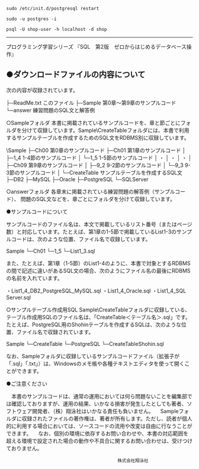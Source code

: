 ```
sudo /etc/init.d/postgresql restart
```

```
sudo -u postgres -i
```

```
psql -U shop-user -h localhost -d shop
```

------------------------------------------------------------
プログラミング学習シリーズ
『SQL　第2版　ゼロからはじめるデータベース操作』

●ダウンロードファイルの内容について
------------------------------------------------------------

次の内容が収録されています。

├─ReadMe.txt            このファイル
├─Sample                第0章～第9章のサンプルコード
└─answer                練習問題のSQL文と解答例

○Sampleフォルダ
本書に掲載されているサンプルコードを、章と節ごとにフォルダを分けて収録しています。Sample\CreateTableフォルダには、本書で利用するサンプルテーブルを作成するためのSQL文をRDBMS別に収録しています。

\Sample
 ├─Ch00     第0章のサンプルコード
 ├─Ch01     第1章のサンプルコード
 │  ├─1_4  1-4節のサンプルコード
 │  └─1_5  1-5節のサンプルコード
 │      ・
 │      ・
 │      ・
 │
 ├─Ch09     第9章のサンプルコード
 │  ├─9_2  9-2節のサンプルコード
 │  └─9_3  9-3節のサンプルコード
 │
 └─CreateTable  サンプルテーブルを作成するSQL文
     ├─DB2
     ├─MySQL
     ├─Oracle
     ├─PostgreSQL
     └─SQLServer

○answerフォルダ
各章末に掲載されている練習問題の解答例（サンプルコード）、
問題のSQL文などを、章ごとにフォルダを分けて収録しています。


●サンプルコードについて

サンプルコードのファイル名は、本文で掲載しているリスト番号（またはページ数）と対応しています。たとえば、第1章の1-5節で掲載しているList1-3のサンプルコードは、次のような位置、ファイル名で収録しています。

Sample
 └─Ch01
     └─1_5
         └─List1_3.sql

また、たとえば、第1章（1-5節）のList1-4のように、本書で対象とするRDBMSの間で記述に違いがあるSQL文の場合、次のようにファイル名の最後にRDBMSの名前を入れています。

・List1_4_DB2_PostgreSQL_MySQL.sql
・List1_4_Oracle.sql
・List1_4_SQL Server.sql

○サンプルテーブル作成用SQL
Sample\CreateTableフォルダに収録している、テーブル作成用SQLのファイル名は、「CreateTable＜テーブル名＞.sql」です。
たとえば、PostgreSQL用のShohinテーブルを作成するSQLは、次のような位置、ファイル名で収録されています。

Sample
 └─CreateTable
     └─PostgreSQL
         └─CreateTableShohin.sql

なお、Sampleフォルダに収録しているサンプルコードファイル（拡張子が「.sql」「.txt」）は、Windowsのメモ帳や各種テキストエディタを使って開くことができます。


●ご注意ください

　本書のサンプルコードは、通常の運用においては何ら問題ないことを編集部では確認しておりますが、運用の結果、いかなる損害が発生したとしても著者、ソフトウェア開発者、（株）翔泳社はいかなる責任も負いません。
　Sampleフォルダに収録されたファイルの著作権は、著者が所有します。ただし、読者が個人的に利用する場合においては、ソースコードの流用や改変は自由に行なうことができます。
　なお、個別の環境に依存するお問い合わせや、本書の対応範囲を超える環境で設定された場合の動作や不具合に関するお問い合わせは、受けつけておりません。

                                              株式会社翔泳社
